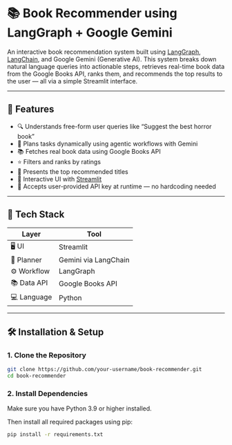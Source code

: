 # 📚 Book Recommender using LangGraph + Google Gemini

An interactive book recommendation system built using [LangGraph](https://github.com/langchain-ai/langgraph), [LangChain](https://github.com/langchain-ai/langchain), and Google Gemini (Generative AI). This system breaks down natural language queries into actionable steps, retrieves real-time book data from the Google Books API, ranks them, and recommends the top results to the user — all via a simple Streamlit interface.

---

## 🚀 Features

- 🔍 Understands free-form user queries like “Suggest the best horror book”
- 🧠 Plans tasks dynamically using agentic workflows with Gemini
- 📚 Fetches real book data using Google Books API
- ⭐ Filters and ranks by ratings
- 🧾 Presents the top recommended titles
- 💬 Interactive UI with [Streamlit](https://streamlit.io)
- 🔐 Accepts user-provided API key at runtime — no hardcoding needed

---

## 🧰 Tech Stack

| Layer       | Tool                         |
|-------------|------------------------------|
| 🖥️ UI        | Streamlit                    |
| 🧠 Planner   | Gemini via LangChain         |
| ⚙️ Workflow  | LangGraph                    |
| 📚 Data API  | Google Books API             |
| 💻 Language  | Python                       |

---

## 🛠️ Installation & Setup

### 1. Clone the Repository

```bash
git clone https://github.com/your-username/book-recommender.git
cd book-recommender
```

### 2. Install Dependencies

Make sure you have Python 3.9 or higher installed.

Then install all required packages using pip:

```bash
pip install -r requirements.txt
```
